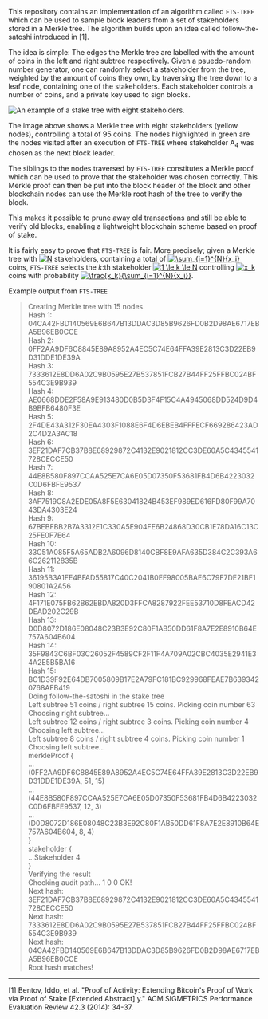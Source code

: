 This repository contains an implementation of an algorithm called `FTS-TREE` which can be used to sample block leaders from a set of stakeholders stored in a Merkle tree. The algorithm builds upon an idea called follow-the-satoshi introduced in [1].

The idea is simple: The edges the Merkle tree are labelled with the amount of coins in the left and right subtree respectively. Given a psuedo-random number generator, one can randomly select a stakeholder from the tree, weighted by the amount of coins they own, by traversing the tree down to a leaf node, containing one of the stakeholders. Each stakeholder controls a number of coins, and a private key used to sign blocks.

![An example of a stake tree with eight stakeholders.](http://i67.tinypic.com/2ish75t.jpg)

The image above shows a Merkle tree with eight stakeholders (yellow nodes), controlling a total of 95 coins. The nodes highlighted in green are the nodes visited after an execution of `FTS-TREE` where stakeholder A<sub>4</sub> was chosen as the next block leader.

The siblings to the nodes traversed by `FTS-TREE` constitutes a Merkle proof which can be used to prove that the stakeholder was chosen correctly. This Merkle proof can then be put into the block header of the block and other blockchain nodes can use the Merkle root hash of the tree to verify the block.

This makes it possible to prune away old transactions and still be able to verify old blocks, enabling a lightweight blockchain scheme based on proof of stake.

It is fairly easy to prove that `FTS-TREE` is fair. More precisely; given a Merkle tree with <a href="https://www.codecogs.com/eqnedit.php?latex=N" target="_blank"><img src="https://latex.codecogs.com/gif.latex?N" title="N" /></a> stakeholders, containing a total of <a href="https://www.codecogs.com/eqnedit.php?latex=\sum_{i=1}^{N}{x_i}" target="_blank"><img src="https://latex.codecogs.com/gif.latex?\sum_{i=1}^{N}{x_i}" title="\sum_{i=1}^{N}{x_i}" /></a> coins, `FTS-TREE` selects the *k*:th stakeholder <a href="https://www.codecogs.com/eqnedit.php?latex=1&space;\le&space;k&space;\le&space;N" target="_blank"><img src="https://latex.codecogs.com/gif.latex?1&space;\le&space;k&space;\le&space;N" title="1 \le k \le N" /></a> controlling <a href="https://www.codecogs.com/eqnedit.php?latex=x_k" target="_blank"><img src="https://latex.codecogs.com/gif.latex?x_k" title="x_k" /></a> coins with probability <a href="https://www.codecogs.com/eqnedit.php?latex=\frac{x_k}{\sum_{i=1}^{N}{x_i}}" target="_blank"><img src="https://latex.codecogs.com/gif.latex?\frac{x_k}{\sum_{i=1}^{N}{x_i}}" title="\frac{x_k}{\sum_{i=1}^{N}{x_i}}" /></a>.

Example output from `FTS-TREE`

> Creating Merkle tree with 15 nodes. <br/>
> Hash 1: 04CA42FBD140569E6B647B13DDAC3D85B9626FD0B2D98AE6717EBA5B96EB0CCE <br/>
> Hash 2: 0FF2AA9DF6C8845E89A8952A4EC5C74E64FFA39E2813C3D22EB9D31DDE1DE39A <br/>
> Hash 3: 7333612E8DD6A02C9B0595E27B537851FCB27B44FF25FFBC024BF554C3E9B939 <br/>
> Hash 4: AE0668DDE2F58A9E913480D0B5D3F4F15C4A4945068DD524D9D4B9BFB6480F3E <br/>
> Hash 5: 2F4DE43A312F30EA4303F1088E6F4D6EBEB4FFFECF669286423AD2C4D2A3AC18 <br/>
> Hash 6: 3EF21DAF7CB37B8E68929872C4132E9021812CC3DE60A5C4345541728CECCE50 <br/>
> Hash 7: 44E8B580F897CCAA525E7CA6E05D07350F53681FB4D6B4223032C0D6FBFE9537 <br/>
> Hash 8: 3AF7519C8A2EDE05A8F5E63041824B453EF989ED616FD80F99A7043DA4303E24 <br/>
> Hash 9: 67BEBFBB2B7A3312E1C330A5E904FE6B24868D30CB1E78DA16C13C25FE0F7E64 <br/>
> Hash 10: 33C51A085F5A65ADB2A6096D8140CBF8E9AFA635D384C2C393A66C262112835B <br/>
> Hash 11: 36195B3A1FE4BFAD55817C40C2041B0EF98005BAE6C79F7DE21BF190801A2A56 <br/>
> Hash 12: 4F171E075FB62B62EBDA820D3FFCA8287922FEE53710D8FEACD42DEAD202C29B <br/>
> Hash 13: D0D8072D186E08048C23B3E92C80F1AB50DD61F8A7E2E8910B64E757A604B604 <br/>
> Hash 14: 35F9843C6BF03C26052F4589CF2F11F4A709A02CBC4035E2941E34A2E5B5BA16 <br/>
> Hash 15: BC1D39F92E64DB7005809B17E2A79FC181BC929968FEAE7B6393420768AFB419 <br/>
> Doing follow-the-satoshi in the stake tree <br/>
> Left subtree 51 coins / right subtree 15 coins. Picking coin number 63 <br/>
> Choosing right subtree...<br/>
> Left subtree 12 coins / right subtree 3 coins. Picking coin number 4 <br/>
> Choosing left subtree... <br/>
> Left subtree 8 coins / right subtree 4 coins. Picking coin number 1 <br/>
> Choosing left subtree... <br/>
> merkleProof { <br/>
> ...(0FF2AA9DF6C8845E89A8952A4EC5C74E64FFA39E2813C3D22EB9D31DDE1DE39A, 51, 15) <br/>
> ...(44E8B580F897CCAA525E7CA6E05D07350F53681FB4D6B4223032C0D6FBFE9537, 12, 3) <br/>
> ...(D0D8072D186E08048C23B3E92C80F1AB50DD61F8A7E2E8910B64E757A604B604, 8, 4) <br/>
> } <br/>
> stakeholder { <br/> 
> ...Stakeholder 4 <br/>
> } <br/>
> Verifying the result <br/>
> Checking audit path... 1 0 0 OK! <br/>
> Next hash: 3EF21DAF7CB37B8E68929872C4132E9021812CC3DE60A5C4345541728CECCE50 <br/>
> Next hash: 7333612E8DD6A02C9B0595E27B537851FCB27B44FF25FFBC024BF554C3E9B939 <br/>
> Next hash: 04CA42FBD140569E6B647B13DDAC3D85B9626FD0B2D98AE6717EBA5B96EB0CCE <br/>
> Root hash matches!

----------

[1] Bentov, Iddo, et al. "Proof of Activity: Extending Bitcoin's Proof of Work via Proof of Stake [Extended Abstract] y." ACM SIGMETRICS Performance Evaluation Review 42.3 (2014): 34-37.
